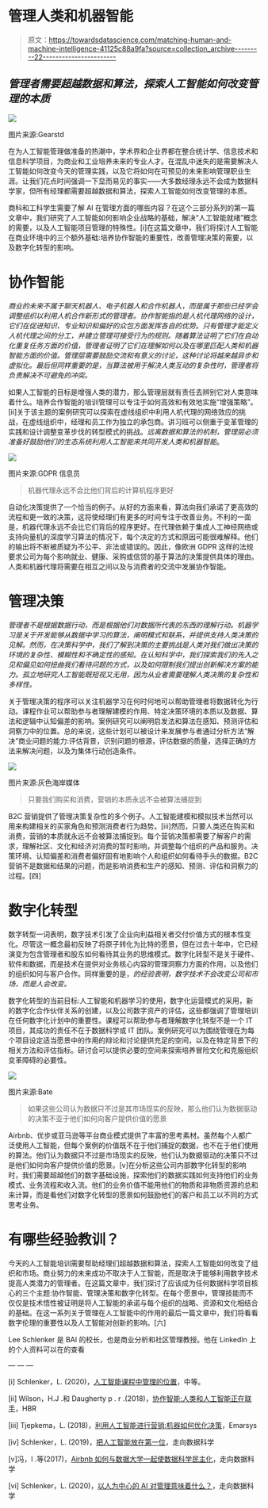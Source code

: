 # 管理人类和机器智能

> 原文：<https://towardsdatascience.com/matching-human-and-machine-intelligence-41125c88a9fa?source=collection_archive---------22----------------------->

## *管理者需要超越数据和算法，探索人工智能如何改变管理的本质*

![](img/45252900dbb434bf1cb7d3de7b5006a8.png)

图片来源:Gearstd

在为人工智能管理做准备的热潮中，学术界和企业界都在整合统计学、信息技术和信息科学项目，为商业和工业培养未来的专业人才。在混乱中迷失的是需要解决人工智能如何改变今天的管理实践，以及它将如何在可预见的未来影响管理职业生涯。让我们花点时间强调一下显而易见的事实——大多数经理永远不会成为数据科学家，但所有经理都需要超越数据和算法，探索人工智能如何改变管理的本质。

商科和工科学生需要了解 AI 在管理方面的哪些内容？在这个三部分系列的第一篇文章中，我们研究了人工智能如何影响企业战略的基础，解决“人工智能就绪”概念的需要，以及人工智能项目管理的特殊性。[i]在这篇文章中，我们将探讨人工智能在商业环境中的三个额外基础:培养协作智能的重要性，改善管理决策的需要，以及数字化转型的影响。

# 协作智能

*商业的未来不属于聊天机器人、电子机器人和合作机器人，而是属于那些已经学会调整组织以利用人机合作新形式的管理者。协作智能指的是人机代理网络的设计，它们在促进知识、专业知识和偏好的众包方面发挥各自的优势。只有管理才能定义人机代理之间的分工，并建立管理可接受行为的规则。随着算法证明了它们在自动化重复任务方面的价值，管理者证明了它们在理解如何以及在哪里匹配人类和机器智能方面的价值。管理层需要鼓励交流和有意义的讨论，这种讨论将越来越异步和虚拟化。最后但同样重要的是，当算法被用于解决人类互动的复杂性时，管理者将负责解决不可避免的冲突。*

如果人工智能的目标是增强人类的潜力，那么管理层就有责任去辨别它对人类意味着什么。培养合作智能的培训管理可以专注于如何高效和有效地实施“增强策略”。[ii]关于该主题的案例研究可以探索在虚线组织中利用人机代理的网络效应的挑战，在虚线组织中，经理和员工作为独立的承包商。讲习班可以侧重于变革管理的实践和设计调整变革步伐的转型模式的挑战。*远离数据和算法的机制，管理层必须准备好鼓励他们的生态系统利用人工智能来共同开发人类和机器智能*。

![](img/b1db5e342aba01c90344fa045821f869.png)

图片来源:GDPR 信息员

> 机器代理永远不会比他们背后的计算机程序更好

自动化决策提供了一个恰当的例子。从好的方面来看，算法向我们承诺了更高效的流程和更一致的决策，这将使经理们有更多的时间专注于改善业务。不利的一面是，机器代理永远不会比它们背后的程序更好。在代理依赖于集成人工神经网络或支持向量机的深度学习算法的情况下，每个决定的方式和原因可能很难解释。他们的输出将不断被质疑为不公平、非法或错误的。因此，像欧洲 GDPR 这样的法规要求公司为每个影响就业、健康、采购或信贷的基于算法的决策提供具体的理由。人类和机器代理将需要在相互之间以及与消费者的交流中发展协作智能。

# 管理决策

*管理者不是根据数据行动，而是根据他们对数据所代表的东西的理解行动。机器学习是关于开发能够从数据中学习的算法，阐明模式和联系，并提供支持人类决策的见解。然而，在决策科学中，我们了解到决策的主要挑战是人类对我们做出决策的环境的复杂性、模糊性和不确定性的感知。在认知科学中，我们探索我们的先入之见和偏见如何扭曲我们看待问题的方式，以及如何限制我们提出创新解决方案的能力。孤立地研究人工智能既短视又无用，因为从业者需要理解人类决策的复杂性和多样性。*

关于管理决策的程序可以关注机器学习在何时何地可以帮助管理者将数据转化为行动。课程作业可以帮助参与者理解建模的作用、特定决策环境的本质以及数据、算法和逻辑中认知偏差的影响。案例研究可以阐明启发法和算法在感知、预测评估和洞察力中的位置。总的来说，这些计划可以被设计来发展参与者通过分析方法“解决”商业问题的能力:评估背景，识别问题的根源，评估数据的质量，选择正确的方法来解决问题，以及为集体行动创造条件。

![](img/91dffb7becd061bb3a64ee626c5c1479.png)

图片来源:灰色海岸媒体

> 只要我们购买和消费，营销的本质永远不会被算法捕捉到

B2C 营销提供了管理决策复杂性的多个例子。人工智能建模和模拟技术当然可以用来构建相关的买家角色和预测消费者行为趋势。[iii]然而，只要人类还在购买和消费，营销的本质就永远不会被算法捕捉到。每个营销决策都需要了解客户的需求，理解社区、文化和经济对消费的暂时影响，并调整每个组织的产品和服务。决策环境、认知偏差和消费者偏好固有地影响个人和组织如何看待手头的数据。B2C 营销不是数据和结果的问题，而是影响消费和生产的感知、预测、评估和洞察力的过程。[四]

# 数字化转型

数字转型一词表明，数字技术引发了企业向利益相关者交付价值方式的根本性变化。尽管这一概念最初反映了将原子转化为比特的愿景，但在过去十年中，它已经演变为包含管理者和股东如何看待其业务的思维模式。数字化转型不是关于硬件、软件和数据，而是技术在提供对业务核心内容的管理洞察力方面的作用，以及他们的组织如何与客户合作。同样重要的是，*的经验表明，数字技术不会改变公司和市场，而是人会改变。*

数字化转型的当前目标:人工智能和机器学习的使用，数字化运营模式的采用，新的数字化合作伙伴关系的创建，以及公司数字资产的评估，这些都强调了管理培训在任何数字化计划中的重要性。课程可以帮助参与者理解数字化转型不是一个 IT 项目，其成功的责任不在于数据科学或 IT 团队。案例研究可以为围绕管理在为每个项目设定适当愿景中的作用的辩论和讨论提供充足的空间，以及在特定背景下的相关方法和评估指标。研讨会可以提供必要的空间来探索培养冒险文化和克服组织变革障碍的必要性。

![](img/c5761f966321ca54e3b52ae7697a1038.png)

图片来源:Bate

> 如果这些公司认为数据只不过是其市场现实的反映，那么他们认为数据驱动的决策不亚于他们如何向客户提供价值的愿景

Airbnb、优步或亚马逊等平台商业模式提供了丰富的思考素材。虽然每个人都广泛使用人工智能，但每个案例的价值既不在于他们捕捉的数据，也不在于他们使用的算法。他们认为数据只不过是市场现实的反映，他们认为数据驱动的决策只不过是他们如何向客户提供价值的愿景。[v]在分析这些公司内部数字化转型的影响时，我们需要超越他们的数字基础设施，探索他们的数据实践如何支持他们的业务模式、业务流程和收入流。他们的业务价值不能用他们的物质和非物质资源的总和来计算，而是看他们对数字化转型的愿景如何鼓励他们的客户和员工以不同的方式思考业务。

# 有哪些经验教训？

今天的人工智能培训需要帮助经理们超越数据和算法，探索人工智能如何改变了组织和市场。商业努力的未来成功不取决于人工智能，而是取决于能够利用数字技术提高人类潜力的管理者。在这篇文章中，我们探讨了应该成为任何数据科学项目核心的三个主题:协作智能、管理决策和数字化转型。在每个愿景中，管理技能而不仅仅是技术悟性被证明是将人工智能的承诺与每个组织的战略、资源和文化相结合的基础。在这一系列关于管理在人工智能中的作用的最后一篇文章中，我们将看看数字伦理的重要性以及人工智能对创新的影响。[六]

Lee Schlenker 是 BAI 的校长，也是商业分析和社区管理教授。他在 LinkedIn 上的个人资料可以在的查看

— — —

[i] Schlenker，L. (2020)，[人工智能课程中管理的位置](https://medium.com/swlh/the-place-of-management-in-an-ai-curriculum-167fddad25f)，中等。

[ii] Wilson，H.J .和 Daugherty p . r .(2018)，[协作智能:人类和人工智能正在联手](https://hbr.org/2018/07/collaborative-intelligence-humans-and-ai-are-joining-forces)，HBR

[iii] Tjepkema，L. (2018)，[利用人工智能进行营销:机器如何优化决策](https://emarsys.com/learn/blog/ai-marketing-optimizes-decicion-making/)，Emarsys

[iv] Schlenker，L. (2019)，[把人工智能放在第一位](/putting-ai-first-2790e8dd0211)，走向数据科学

[v]冯，l .等(2017)，[Airbnb 如何与数据大学一起使数据科学民主化](https://medium.com/airbnb-engineering/how-airbnb-democratizes-data-science-with-data-university-3eccc71e073a)，走向数据科学

[vi] Schlenker，L. (2020)，[以人为中心的 AI 对管理意味着什么？](/what-does-human-centric-ai-mean-to-management-a56a50da1d6)，走向数据科学